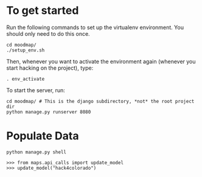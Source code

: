 To get started
=======
Run the following commands to set up the virtualenv environment. You
should only need to do this once.

    cd moodmap/
    ./setup_env.sh

Then, whenever you want to activate the environment again (whenever you start
hacking on the project), type:

    . env_activate

To start the server, run:

    cd moodmap/ # This is the django subdirectory, *not* the root project dir
    python manage.py runserver 8080

Populate Data
======

    python manage.py shell

    >>> from maps.api_calls import update_model
    >>> update_model("hack4colorado")
